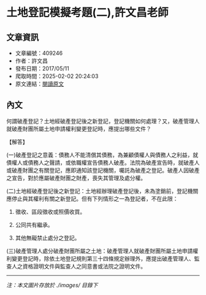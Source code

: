 # 土地登記模擬考題(二),許文昌老師

## 文章資訊
- 文章編號：409246
- 作者：許文昌
- 發布日期：2017/05/11
- 爬取時間：2025-02-02 20:24:03
- 原文連結：[閱讀原文](https://real-estate.get.com.tw/Columns/detail.aspx?no=409246)

## 內文
何謂破產登記？土地經破產登記後之新登記，登記機關如何處理？又，破產管理人就破產財團所屬土地申請權利變更登記時，應提出哪些文件？

【解答】

(一)破產登記之意義：債務人不能清償其債務，為兼顧債權人與債務人之利益，就債權人或債務人之聲請，或依職權宣告債務人破產。法院為破產宣告時，就破產人或破產財團之有關登記，應即通知該登記機關，囑託為破產之登記。破產人因破產之宣告，對於應屬破產財團之財產，喪失其管理及處分權。

(二)土地經破產登記後之新登記：土地經辦理破產登記後，未為塗銷前，登記機關應停止與其權利有關之新登記。但有下列情形之一為登記者，不在此限：

1. 徵收、區段徵收或照價收買。

2. 公同共有繼承。

3. 其他無礙禁止處分之登記。

(三)破產管理人處分破產財團所屬之土地：破產管理人就破產財團所屬土地申請權利變更登記時，除依土地登記規則第三十四條規定辦理外，應提出破產管理人、監查人之資格證明文件與監查人之同意書或法院之證明文件。

---
*注：本文圖片存放於 ./images/ 目錄下*
